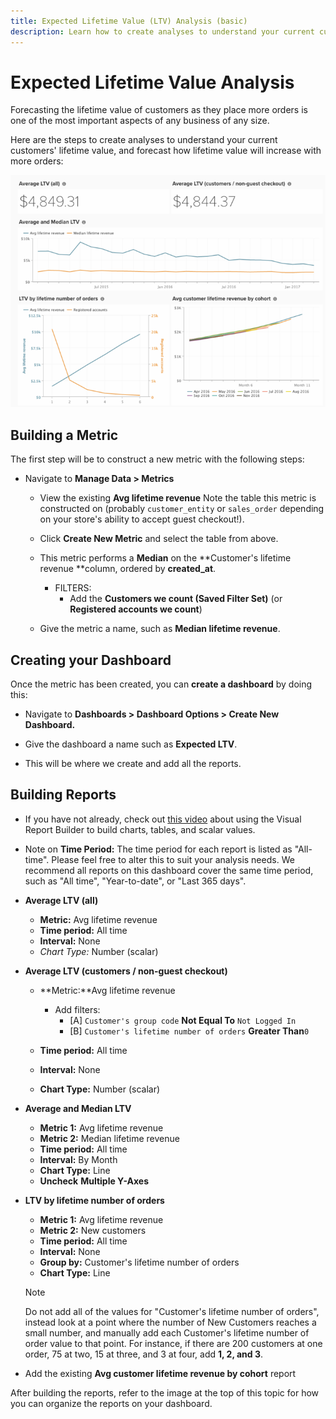 ```yaml
---
title: Expected Lifetime Value (LTV) Analysis (basic)
description: Learn how to create analyses to understand your current customers' lifetime value, and forecast how lifetime value will increase with more orders. 
---
```

# Expected Lifetime Value Analysis

Forecasting the lifetime value of customers as they place more orders is one of the most important aspects of any business of any size.

Here are the steps to create analyses to understand your current customers' lifetime value, and forecast how lifetime value will increase with more orders:

![expected lifetime value](../../assets/expected_ltv_720.png)

## Building a Metric

The first step will be to construct a new metric with the following steps:
* Navigate to **Manage Data > Metrics**
  * View the existing **Avg lifetime revenue** Note the table this metric is constructed on (probably `customer_entity` or `sales_order` depending on your store's ability to accept guest checkout!).
  * Click **Create New Metric** and select the table from above.
  * This metric performs a **Median** on the **Customer's lifetime revenue **column, ordered by **created_at**.
    * FILTERS:
      * Add the **Customers we count (Saved Filter Set)** (or **Registered accounts we count**)

  * Give the metric a name, such as **Median lifetime revenue**.

## Creating your Dashboard

Once the metric has been created, you can **create a dashboard** by doing this:
* Navigate to **Dashboards > Dashboard Options > Create New Dashboard.**
* Give the dashboard a name such as **Expected LTV**.

* This will be where we create and add all the reports.

## Building Reports

* If you have not already, check out [this video](https://fast.wistia.net/embed/iframe/24zz7wmjrt) about using the Visual Report Builder to build charts, tables, and scalar values.
* Note on **Time Period:** The time period for each report is listed as "All-time". Please feel free to alter this to suit your analysis needs. We recommend all reports on this dashboard cover the same time period, such as "All time", "Year-to-date", or "Last 365 days".

* **Average LTV (all)**
  * **Metric:** Avg lifetime revenue
  * **Time period:** All time
  * **Interval:** None
  * *Chart Type:* Number (scalar)

* **Average LTV (customers / non-guest checkout)**
  * **Metric:**Avg lifetime revenue
    * Add filters:
      * [A] `Customer's group code` **Not Equal To** `Not Logged In`
      * [B] `Customer's lifetime number of orders` **Greater Than**`0`

  * **Time period:** All time
  * **Interval:** None
  * **Chart Type:** Number (scalar)

* **Average and Median LTV**
  * **Metric 1:** Avg lifetime revenue
  * **Metric 2:** Median lifetime revenue
  * **Time period:** All time
  * **Interval:** By Month
  * **Chart Type:** Line
  * **Uncheck** **Multiple Y-Axes**

* **LTV by lifetime number of orders**
  * **Metric 1:** Avg lifetime revenue
  * **Metric 2:** New customers
  * **Time period:** All time
  * **Interval:** None
  * **Group by:** Customer's lifetime number of orders
  * **Chart Type:** Line
   >[!NOTE]
   >
   >Do not add all of the values for "Customer's lifetime number of orders", instead look at a point where the number of New Customers reaches a small number, and manually add each Customer's lifetime number of order value to that point. For instance, if there are 200 customers at one order, 75 at two, 15 at three, and 3 at four, add **1, 2, and 3**.

* Add the existing **Avg customer lifetime revenue by cohort** report

After building the reports, refer to the image at the top of this topic for how you can organize the reports on your dashboard.
